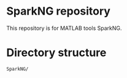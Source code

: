# SparkNG repository
This repository is for MATLAB tools SparkNG.

# Directory structure
```
SparkNG/


```